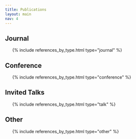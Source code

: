 ```yaml
---
title: Publications
layout: main
nav: 4
---
```

## Journal

<ul class="flat citations">
{% include references_by_type.html type="journal" %}
</ul>

## Conference

<ul class="flat citations">
{% include references_by_type.html type="conference" %}
</ul>

## Invited Talks

<ul class="flat citations">
{% include references_by_type.html type="talk" %}
</ul>

## Other

<ul class="flat citations">
{% include references_by_type.html type="other" %}
</ul>
